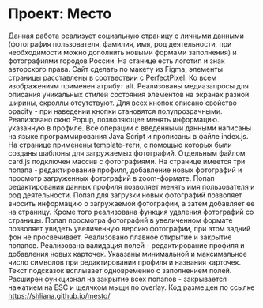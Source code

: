# Проект: Место

Данная работа реализует социальную страницу с личными данными (фотография пользователя, фамилия, имя, род деятельности, при необходимости можно дополнить новыми формами заполнения) и фотографиями городов России. На станице есть логотип и знак авторского права. Сайт сделать по макету из Figma, элементы страницы расставлены в соотвествии с PerfectPixel. Ко всем изображениям применен атрибут alt. Реализованы медиазапросы для описания уникальных стилей состояния элементов на экранах разной ширины, скроллы отсутствуют. Для всех кнопок описано свойство opacity - при наведении кнопки становятся полупрозрачными. Реализовано окно Popup, позволяющее менять информацию. указанную в профиле. Все операции с введенными данными написаны на языке программирования Java Script и прописаны в файле index.js.   
На странице применены template-теги, с помощью которых были созданы шаблоны для загружаемых фотографий. Отдельным файлом card.js подключен массив с фотографиями. На странице имеется три попапа - редактирование профиля, добавление новых фотографий и просмотр загруженных фотографий в zoom-формате. 
Попап редактирования данных профиля позволяет менять имя пользователя и род деятельности. 
Попап для загрузки новых фотографий позволяет вносить информацию о загружаемой фотографии, а затем добавляет ее на страницу. Кроме того реализована функция удаления фотографий со страницы.
Попап просмотра фотографий в увеличенном формате позволяет увидеть увеличенную версию фотографии, при этом задний фон не просвечивает.
Реализовано плавное открытие и закрытие попапов.
Реализована валидация полей - редактирование профиля и добавления новых карточек. Укаазаны минимальной и максимальное число символов при редактировании профиля и названия карточек. Текст подсказок всплывает одновременно с заполнением полей. Расширен функционал на закрытие всех попапов - закрывается нажатием на ESC и щелчком мыщи по overlay. 
Код размещен по ссылке https://shliana.github.io/mesto/